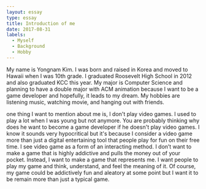 ```yaml
---
layout: essay
type: essay
title: Introduction of me
date: 2017-08-31
labels:
  - Myself
  - Background
  - Hobby
---
```


My name is Yongnam Kim. I was born and raised in Korea and moved to Hawaii when I was 10th grade. I graduated Roosevelt High School in 2012 and also graduated KCC this year. My major is Computer Science and planning to have a double major with ACM animation because I want to be a game developer and hopefully, it leads to my dream. My hobbies are listening music, watching movie, and hanging out with friends.

one thing I want to mention about me is, I don't play video games. I used to play a lot when I was young but not anymore. You are probably thinking why does he want to become a game developer if he doesn't play video games. I know it sounds very hypocritical but it's because I consider a video game more than just a digital entertaining tool that people play for fun on their free time. I see video game as a form of an interacting method. I don’t want to make a game that is highly addictive and pulls the money out of your pocket. Instead, I want to make a game that represents me. I want people to play my game and think, understand, and feel the meaning of it. Of course, my game could be addictively fun and aleatory at some point but I want it to be remain more than just a typical game.


